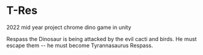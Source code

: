# T-Res
2022 mid year project chrome dino game in unity


Respass the Dinosaur is being attacked by the evil cacti and birds. He must escape them -- he must become Tyrannasaurus Respass. 
